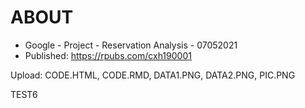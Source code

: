# ABOUT

- Google - Project - Reservation Analysis - 07052021
- Published: https://rpubs.com/cxh190001

Upload:
CODE.HTML, CODE.RMD, DATA1.PNG, DATA2.PNG, PIC.PNG

TEST6